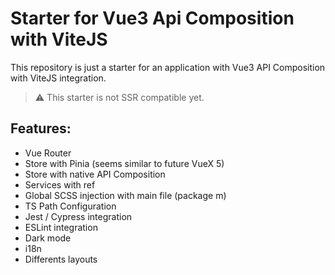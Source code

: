 # Starter for Vue3 Api Composition with ViteJS

This repository is just a starter for an application with Vue3 API Composition with ViteJS integration.  

> :warning: This starter is not SSR compatible yet.

## Features:

- Vue Router
- Store with Pinia (seems similar to future VueX 5)
- Store with native API Composition
- Services with ref
- Global SCSS injection with main file (package m)
- TS Path Configuration
- Jest / Cypress integration
- ESLint integration
- Dark mode
- i18n
- Differents layouts

